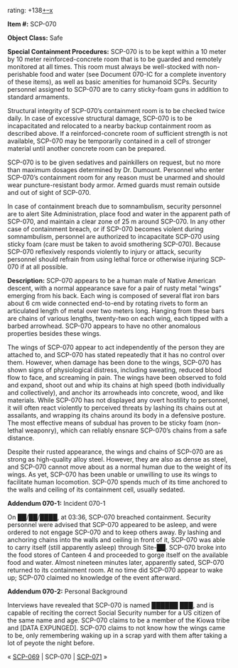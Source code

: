 rating: +138[+](javascript:; "I like it")[–](javascript:; "I don't like it")[x](javascript:; "Cancel my vote")

**Item #:** SCP-070

**Object Class:** Safe

**Special Containment Procedures:** SCP-070 is to be kept within a 10 meter by 10 meter reinforced-concrete room that is to be guarded and remotely monitored at all times. This room must always be well-stocked with non-perishable food and water (see Document 070-IC for a complete inventory of these items), as well as basic amenities for humanoid SCPs. Security personnel assigned to SCP-070 are to carry sticky-foam guns in addition to standard armaments.

Structural integrity of SCP-070’s containment room is to be checked twice daily. In case of excessive structural damage, SCP-070 is to be incapacitated and relocated to a nearby backup containment room as described above. If a reinforced-concrete room of sufficient strength is not available, SCP-070 may be temporarily contained in a cell of stronger material until another concrete room can be prepared.

SCP-070 is to be given sedatives and painkillers on request, but no more than maximum dosages determined by Dr. Dumount. Personnel who enter SCP-070’s containment room for any reason must be unarmed and should wear puncture-resistant body armor. Armed guards must remain outside and out of sight of SCP-070.

In case of containment breach due to somnambulism, security personnel are to alert Site Administration, place food and water in the apparent path of SCP-070, and maintain a clear zone of 25 m around SCP-070. In any other case of containment breach, or if SCP-070 becomes violent during somnambulism, personnel are authorized to incapacitate SCP-070 using sticky foam (care must be taken to avoid smothering SCP-070). Because SCP-070 reflexively responds violently to injury or attack, security personnel should refrain from using lethal force or otherwise injuring SCP-070 if at all possible.

**Description:** SCP-070 appears to be a human male of Native American descent, with a normal appearance save for a pair of rusty metal “wings” emerging from his back. Each wing is composed of several flat iron bars about 6 cm wide connected end-to-end by rotating rivets to form an articulated length of metal over two meters long. Hanging from these bars are chains of various lengths, twenty-two on each wing, each tipped with a barbed arrowhead. SCP-070 appears to have no other anomalous properties besides these wings.

The wings of SCP-070 appear to act independently of the person they are attached to, and SCP-070 has stated repeatedly that it has no control over them. However, when damage has been done to the wings, SCP-070 has shown signs of physiological distress, including sweating, reduced blood flow to face, and screaming in pain. The wings have been observed to fold and expand, shoot out and whip its chains at high speed (both individually and collectively), and anchor its arrowheads into concrete, wood, and like materials. While SCP-070 has not displayed any overt hostility to personnel, it will often react violently to perceived threats by lashing its chains out at assailants, and wrapping its chains around its body in a defensive posture. The most effective means of subdual has proven to be sticky foam (non-lethal weaponry), which can reliably ensnare SCP-070’s chains from a safe distance.

Despite their rusted appearance, the wings and chains of SCP-070 are as strong as high-quality alloy steel. However, they are also as dense as steel, and SCP-070 cannot move about as a normal human due to the weight of its wings. As yet, SCP-070 has been unable or unwilling to use its wings to facilitate human locomotion. SCP-070 spends much of its time anchored to the walls and ceiling of its containment cell, usually sedated.

**Addendum 070-1:** Incident 070-1

On ██/██/████, at 03:36, SCP-070 breached containment. Security personnel were advised that SCP-070 appeared to be asleep, and were ordered to not engage SCP-070 and to keep others away. By lashing and anchoring chains into the walls and ceiling in front of it, SCP-070 was able to carry itself (still apparently asleep) through Site-██. SCP-070 broke into the food stores of Canteen 4 and proceeded to gorge itself on the available food and water. Almost nineteen minutes later, apparently sated, SCP-070 returned to its containment room. At no time did SCP-070 appear to wake up; SCP-070 claimed no knowledge of the event afterward.

**Addendum 070-2:** Personal Background

Interviews have revealed that SCP-070 is named ██████ ███, and is capable of reciting the correct Social Security number for a US citizen of the same name and age. SCP-070 claims to be a member of the Kiowa tribe and \[DATA EXPUNGED\]. SCP-070 claims to not know how the wings came to be, only remembering waking up in a scrap yard with them after taking a lot of peyote the night before.

« [SCP-069](/scp-069) | SCP-070 | [SCP-071](/scp-071) »